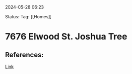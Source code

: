 

2024-05-28 06:23

Status:
Tag: [[Homes]]

# 7676 Elwood St. Joshua Tree


## References:


[Link](https://www.redfin.com/CA/Joshua-Tree/7676-Elwood-St-92252/home/3815820)
